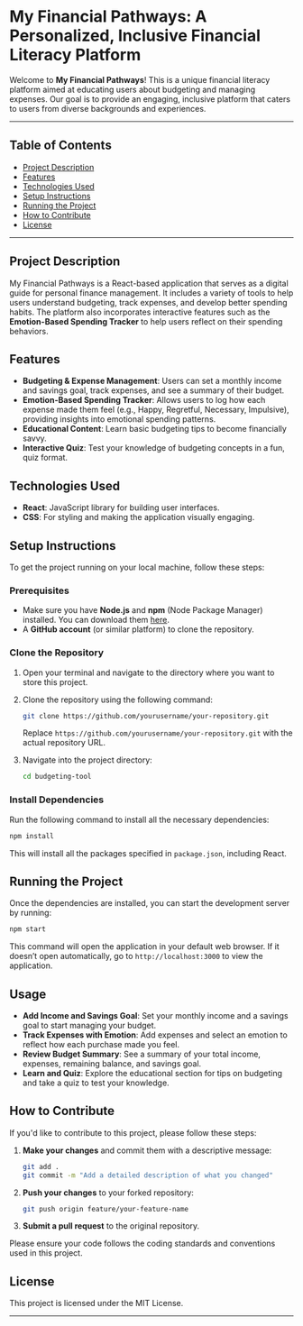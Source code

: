# My Financial Pathways: A Personalized, Inclusive Financial Literacy Platform

Welcome to **My Financial Pathways**! This is a unique financial literacy platform aimed at educating users about budgeting and managing expenses. Our goal is to provide an engaging, inclusive platform that caters to users from diverse backgrounds and experiences.

---

## Table of Contents

- [Project Description](#project-description)
- [Features](#features)
- [Technologies Used](#technologies-used)
- [Setup Instructions](#setup-instructions)
- [Running the Project](#running-the-project)
- [How to Contribute](#how-to-contribute)
- [License](#license)

---

## Project Description

My Financial Pathways is a React-based application that serves as a digital guide for personal finance management. It includes a variety of tools to help users understand budgeting, track expenses, and develop better spending habits. The platform also incorporates interactive features such as the **Emotion-Based Spending Tracker** to help users reflect on their spending behaviors.

## Features

- **Budgeting & Expense Management**: Users can set a monthly income and savings goal, track expenses, and see a summary of their budget.
- **Emotion-Based Spending Tracker**: Allows users to log how each expense made them feel (e.g., Happy, Regretful, Necessary, Impulsive), providing insights into emotional spending patterns.
- **Educational Content**: Learn basic budgeting tips to become financially savvy.
- **Interactive Quiz**: Test your knowledge of budgeting concepts in a fun, quiz format.

## Technologies Used

- **React**: JavaScript library for building user interfaces.
- **CSS**: For styling and making the application visually engaging.

## Setup Instructions

To get the project running on your local machine, follow these steps:

### Prerequisites

- Make sure you have **Node.js** and **npm** (Node Package Manager) installed. You can download them [here](https://nodejs.org/).
- A **GitHub account** (or similar platform) to clone the repository.

### Clone the Repository

1. Open your terminal and navigate to the directory where you want to store this project.
2. Clone the repository using the following command:
   ```bash
   git clone https://github.com/yourusername/your-repository.git
   ```
   Replace `https://github.com/yourusername/your-repository.git` with the actual repository URL.

3. Navigate into the project directory:
   ```bash
   cd budgeting-tool
   ```

### Install Dependencies

Run the following command to install all the necessary dependencies:

```bash
npm install
```

This will install all the packages specified in `package.json`, including React.

## Running the Project

Once the dependencies are installed, you can start the development server by running:

```bash
npm start
```

This command will open the application in your default web browser. If it doesn’t open automatically, go to `http://localhost:3000` to view the application.

## Usage

- **Add Income and Savings Goal**: Set your monthly income and a savings goal to start managing your budget.
- **Track Expenses with Emotion**: Add expenses and select an emotion to reflect how each purchase made you feel.
- **Review Budget Summary**: See a summary of your total income, expenses, remaining balance, and savings goal.
- **Learn and Quiz**: Explore the educational section for tips on budgeting and take a quiz to test your knowledge.

## How to Contribute

If you'd like to contribute to this project, please follow these steps:

1. **Make your changes** and commit them with a descriptive message:
   ```bash
   git add .
   git commit -m "Add a detailed description of what you changed"
   ```
2. **Push your changes** to your forked repository:
   ```bash
   git push origin feature/your-feature-name
   ```
3. **Submit a pull request** to the original repository.

Please ensure your code follows the coding standards and conventions used in this project.

## License

This project is licensed under the MIT License.

---

